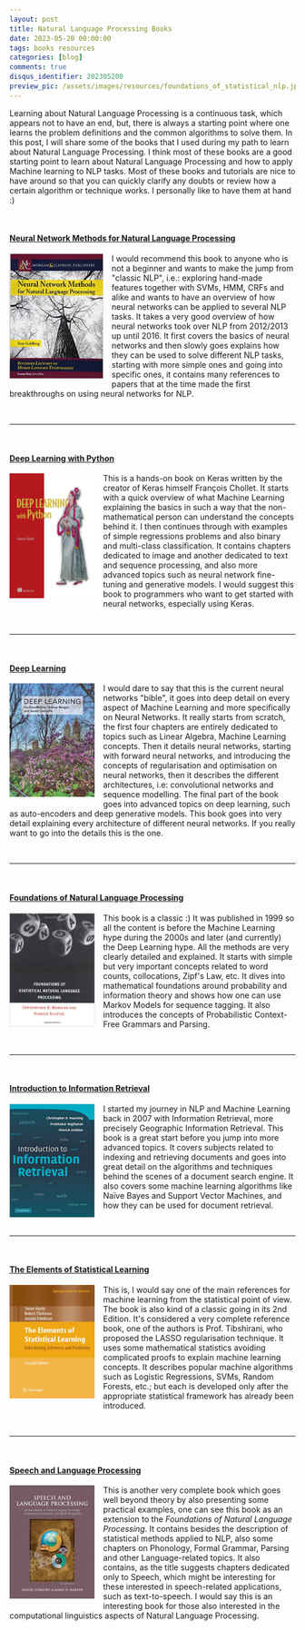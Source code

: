 ```yaml
---
layout: post
title: Natural Language Processing Books
date: 2023-05-20 00:00:00
tags: books resources
categories: [blog]
comments: true
disqus_identifier: 202305200
preview_pic: /assets/images/resources/foundations_of_statistical_nlp.jpg
---
```


Learning about Natural Language Processing is a continuous task, which appears not to have an end, but, there is always a starting point where one learns the problem definitions and the common algorithms to solve them. In this post, I will share some of the books that I used during my path to learn about Natural Language Processing. I think most of these books are a good starting point to learn about Natural Language Processing and how to apply Machine learning to NLP tasks. Most of these books and tutorials are nice to have around so that you can quickly clarify any doubts or review how a certain algorithm or technique works. I personally like to have them at hand :)

<br>

#### [__Neural Network Methods for Natural Language Processing__](https://www.morganclaypool.com/doi/abs/10.2200/S00762ED1V01Y201703HLT037)

<p>
<a href="https://www.morganclaypool.com/doi/abs/10.2200/S00762ED1V01Y201703HLT037"><img style="float: left; margin: 0px 15px 15px 0px;" alt="Neural Network Methods for Natural Language Processing" src="/assets/images/resources/neural_networks_for_nlp.jpg" height="220" width="165"></a>
I would recommend this book to anyone who is not a beginner and wants to make the jump from "classic NLP", i.e.: exploring hand-made features together with SVMs, HMM, CRFs and alike and wants to have an overview of how neural networks can be applied to several NLP tasks. It takes a very good overview of how neural networks took over NLP from 2012/2013 up until 2016. It first covers the basics of neural networks and then slowly goes explains how they can be used to solve different NLP tasks, starting with more simple ones and going into specific ones, it contains many references to papers that at the time made the first breakthroughs on using neural networks for NLP.
</p>

<br>

---

<br>

#### [__Deep Learning with Python__](https://www.manning.com/books/deep-learning-with-python)

<p>
<a href="https://www.manning.com/books/deep-learning-with-python">
<img style="float: left; margin: 0px 15px 15px 0px;" alt="Deep Learning with Python" src="/assets/images/resources/Chollet-DLP-HI.png" height="220" width="150"></a>

This is a hands-on book on Keras written by the creator of Keras himself François Chollet. It starts with a quick overview of what Machine Learning explaining the basics in such a way that the non-mathematical person can understand the concepts behind it. I then continues through with examples of simple regressions problems and also binary and multi-class classification.
It contains chapters dedicated to image and another dedicated to text and sequence processing, and also more advanced topics such as neural network fine-tuning and generative models. I would suggest this book to programmers who want to get started with neural networks, especially using Keras.
</p>

<br>

---

<br>


#### [__Deep Learning__](https://www.deeplearningbook.org/)

<p>
<a href="https://www.deeplearningbook.org/">
<img style="float: left; margin: 0px 15px 15px 0px;" alt="Deep learning" src="/assets/images/resources/deep_learning.jpg" height="200" width="150"></a>
I would dare to say that this is the current neural networks "bible", it goes into deep detail on every aspect of Machine Learning and more specifically on Neural Networks. It really starts from scratch, the first four chapters are entirely dedicated to topics such as Linear Algebra, Machine Learning concepts. Then it details neural networks, starting with forward neural networks, and introducing the concepts of regularisation and optimisation on neural networks, then it describes the different architectures, i.e: convolutional networks and sequence modelling. The final part of the book goes into advanced topics on deep learning, such as auto-encoders and deep generative models. This book goes into very detail explaining every architecture of different neural networks. If you really want to go into the details this is the one.
</p>


<br>

---

<br>


#### [__Foundations of Natural Language Processing__](https://nlp.stanford.edu/fsnlp/)


<p>
<a href="https://nlp.stanford.edu/fsnlp/">
<img style="float: left; margin: 0px 15px 15px 0px;" alt="Foundations of Natural Language Processing" src="/assets/images/resources/foundations_of_statistical_nlp.jpg" height="200" width="150"></a>
This book is a classic :) It was published in 1999 so all the content is before the Machine Learning hype during the 2000s and later (and currently) the Deep Learning hype. All the methods are very clearly detailed and explained. It starts with simple but very important concepts related to word counts, collocations, Zipf's Law, etc. It dives into mathematical foundations around probability and information theory and shows how one can use Markov Models for sequence tagging. It also introduces the concepts of Probabilistic Context-Free Grammars and Parsing.
</p>

<br>

---

<br>

#### [__Introduction to Information Retrieval__](https://nlp.stanford.edu/IR-book/information-retrieval-book.html)

<p>
<a href="https://nlp.stanford.edu/IR-book/information-retrieval-book.html"><img style="float: left; margin: 0px 15px 15px 0px;" alt="Introduction to Information Retrieval" src="/assets/images/resources/information_retrieval.jpg" height="200" width="150"></a>
I started my journey in NLP and Machine Learning back in 2007 with Information Retrieval, more precisely Geographic Information Retrieval. This book is a great start before you jump into more advanced topics. It covers subjects related to indexing and retrieving documents and goes into great detail on the algorithms and techniques behind the scenes of a document search engine. It also covers some machine learning algorithms like Naïve Bayes and Support Vector Machines, and how they can be used for document retrieval.
</p>

<br>

---

<br>

#### [__The Elements of Statistical Learning__](http://web.stanford.edu/~hastie/ElemStatLearn/)

<p>
<a href="http://web.stanford.edu/~hastie/ElemStatLearn/">
<img style="float: left; margin: 0px 15px 15px 0px;" alt="The Elements of Statistical Learning" src="/assets/images/resources/elements_of_statistical_learning.jpg" height="200" width="150"></a>
This is, I would say one of the main references for machine learning from the statistical point of view. The book is also kind of a classic going in its 2nd Edition. It's considered a very complete reference book, one of the authors is Prof. Tibshirani, who proposed the LASSO regularisation technique. It uses some mathematical statistics avoiding complicated proofs to explain machine learning concepts. It describes popular machine algorithms such as Logistic Regressions, SVMs, Random Forests, etc.; but each is developed only after the appropriate statistical framework has already been introduced.
</p>

<br>

---

<br>

#### [__Speech and Language Processing__](https://web.stanford.edu/~jurafsky/slp3/)

<p>
<a href="https://web.stanford.edu/~jurafsky/slp3/">
<img style="float: left; margin: 0px 15px 15px 0px;" alt="Speech and Language Processing" src="/assets/images/resources/speech_and_lang_process.jpg" height="200" width="150"></a>

This is another very complete book which goes well beyond theory by also presenting some practical examples, one can see this book as an extension to the <i>Foundations of Natural Language Processing</i>. It contains besides the description of statistical methods applied to NLP, also some chapters on Phonology, Formal Grammar, Parsing and other Language-related topics. It also contains, as the title suggests chapters dedicated only to Speech, which might be interesting for these interested in speech-related applications, such as text-to-speech. I would say this is an interesting book for those also interested in the computational linguistics aspects of Natural Language Processing.

</p>